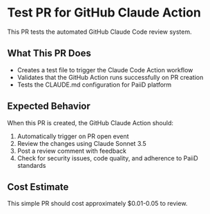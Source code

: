 # Test PR for GitHub Claude Action

This PR tests the automated GitHub Claude Code review system.

## What This PR Does

- Creates a test file to trigger the Claude Code Action workflow
- Validates that the GitHub Action runs successfully on PR creation
- Tests the CLAUDE.md configuration for PaiiD platform

## Expected Behavior

When this PR is created, the GitHub Claude Action should:
1. Automatically trigger on PR open event
2. Review the changes using Claude Sonnet 3.5
3. Post a review comment with feedback
4. Check for security issues, code quality, and adherence to PaiiD standards

## Cost Estimate

This simple PR should cost approximately $0.01-0.05 to review.
